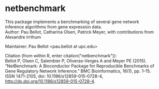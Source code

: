 # netbenchmark
This package implements a benchmarking of several gene network inference algorithms from gene expression data.  
Author: Pau Bellot, Catharina Olsen, Patrick Meyer, with contributions from Alexandre Irrthum  

Maintainer: Pau Bellot <pau.bellot at upc.edu>  

Citation (from within R, enter citation("netbenchmark")):  
Bellot P, Olsen C, Salembier P, Oliveras-Verges A and Meyer PE (2015). “NetBenchmark: A Bioconductor Package for Reproducible Benchmarks of Gene Regulatory Network Inference.” BMC Bioinformatics, 16(1), pp. 1–15. ISSN 1471-2105, doi: 10.1186/s12859-015-0728-4, http://dx.doi.org/10.1186/s12859-015-0728-4.
